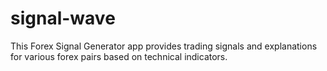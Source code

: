 # signal-wave
This Forex Signal Generator app provides trading signals and explanations for various forex pairs based on technical indicators.
